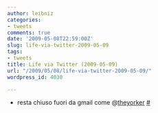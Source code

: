 ```yaml
---
author: leibniz
categories:
- tweets
comments: true
date: '2009-05-08T22:59:00Z'
slug: life-via-twitter-2009-05-09
tags:
- tweets
title: Life via Twitter (2009-05-09)
url: "/2009/05/08/life-via-twitter-2009-05-09/"
wordpress_id: 4030

---
```

* resta chiuso fuori da gmail come @[theyorker](https://twitter.com/theyorker) [#](https://twitter.com/leibniz/statuses/1736298943)


